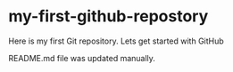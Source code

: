 # my-first-github-repostory
Here is my first Git repository. Lets get started with GitHub


README.md file was updated manually.

